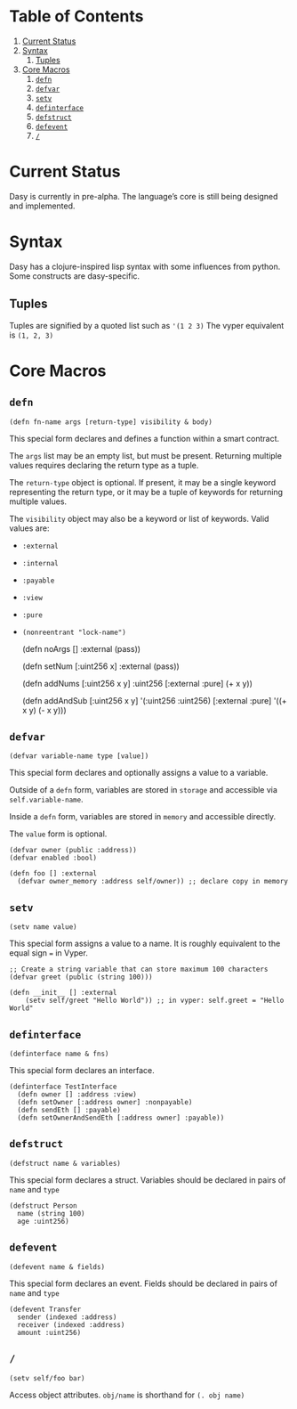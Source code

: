 
# Table of Contents

1.  [Current Status](#org7a0419e)
2.  [Syntax](#org0d3f35f)
    1.  [Tuples](#org0c572ec)
3.  [Core Macros](#org0eb66cf)
    1.  [`defn`](#orgaa3a527)
    2.  [`defvar`](#org6ac187c)
    3.  [`setv`](#orgf8b3d0c)
    4.  [`definterface`](#orga96a2f7)
    5.  [`defstruct`](#orge4aaa92)
    6.  [`defevent`](#org9c0fda7)
    7.  [`/`](#orgfc40cb1)



<a id="org7a0419e"></a>

# Current Status

Dasy is currently in pre-alpha. The language&rsquo;s core is still being designed and implemented.


<a id="org0d3f35f"></a>

# Syntax

Dasy has a clojure-inspired lisp syntax with some influences from python. Some constructs are dasy-specific.


<a id="org0c572ec"></a>

## Tuples

Tuples are signified by a quoted list such as `'(1 2 3)`
The vyper equivalent is `(1, 2, 3)`


<a id="org0eb66cf"></a>

# Core Macros


<a id="orgaa3a527"></a>

## `defn`

`(defn fn-name args [return-type] visibility & body)`

This special form declares and defines a function within a smart contract.

The `args` list may be an empty list, but must be present. Returning multiple values requires declaring the return type as a tuple.

The `return-type` object is optional. If present, it may be a single keyword representing the return type, or it may be a tuple of keywords for returning multiple values.

The `visibility` object may also be a keyword or list of keywords. Valid values are:

-   `:external`
-   `:internal`
-   `:payable`
-   `:view`
-   `:pure`
-   `(nonreentrant "lock-name")`

    (defn noArgs [] :external (pass))
    
    (defn setNum [:uint256 x] :external (pass))
    
    (defn addNums [:uint256 x y] :uint256 [:external :pure]
      (+ x y))
    
    (defn addAndSub [:uint256 x y] '(:uint256 :uint256) [:external :pure]
      '((+ x y) (- x y)))


<a id="org6ac187c"></a>

## `defvar`

`(defvar variable-name type [value])`

This special form declares and optionally assigns a value to a variable.

Outside of a `defn` form, variables are stored in `storage` and accessible via `self.variable-name`.

Inside a `defn` form, variables are stored in `memory` and accessible directly.

The `value` form is optional.

    (defvar owner (public :address))
    (defvar enabled :bool)
    
    (defn foo [] :external
      (defvar owner_memory :address self/owner)) ;; declare copy in memory


<a id="orgf8b3d0c"></a>

## `setv`

`(setv name value)`

This special form assigns a value to a name. It is roughly equivalent to the equal sign `=` in Vyper.

    ;; Create a string variable that can store maximum 100 characters
    (defvar greet (public (string 100)))
    
    (defn __init__ [] :external
        (setv self/greet "Hello World")) ;; in vyper: self.greet = "Hello World"


<a id="orga96a2f7"></a>

## `definterface`

`(definterface name & fns)`

This special form declares an interface.

    (definterface TestInterface
      (defn owner [] :address :view)
      (defn setOwner [:address owner] :nonpayable)
      (defn sendEth [] :payable)
      (defn setOwnerAndSendEth [:address owner] :payable))


<a id="orge4aaa92"></a>

## `defstruct`

`(defstruct name & variables)`

This special form declares a struct. Variables should be declared in pairs of `name` and `type`

    (defstruct Person
      name (string 100)
      age :uint256)


<a id="org9c0fda7"></a>

## `defevent`

`(defevent name & fields)`

This special form declares an event. Fields should be declared in pairs of `name` and `type`

    (defevent Transfer
      sender (indexed :address)
      receiver (indexed :address)
      amount :uint256)


<a id="orgfc40cb1"></a>

## `/`

`(setv self/foo bar)`

Access object attributes. `obj/name` is shorthand for `(. obj name)`

